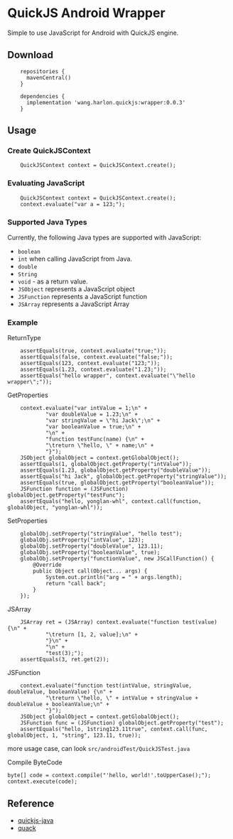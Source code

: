 # QuickJS Android Wrapper
Simple to use JavaScript for Android with QuickJS engine.

## Download

        repositories {
          mavenCentral()
        }
        
        dependencies {
          implementation 'wang.harlon.quickjs:wrapper:0.0.3'
        }

## Usage

### Create QuickJSContext

        QuickJSContext context = QuickJSContext.create();

### Evaluating JavaScript

        QuickJSContext context = QuickJSContext.create();
        context.evaluate("var a = 123;");

### Supported Java Types
Currently, the following Java types are supported with JavaScript:
- `boolean`
- `int` when calling JavaScript from Java.
- `double`
- `String`
- `void` - as a return value.
- `JSObject` represents a JavaScript object
- `JSFunction` represents a JavaScript function
- `JSArray` represents a JavaScript Array
                
### Example

ReturnType

        assertEquals(true, context.evaluate("true;"));
        assertEquals(false, context.evaluate("false;"));
        assertEquals(123, context.evaluate("123;"));
        assertEquals(1.23, context.evaluate("1.23;"));
        assertEquals("hello wrapper", context.evaluate("\"hello wrapper\";"));
            
GetProperties

        context.evaluate("var intValue = 1;\n" +
                "var doubleValue = 1.23;\n" +
                "var stringValue = \"hi Jack\";\n" +
                "var booleanValue = true;\n" +
                "\n" +
                "function testFunc(name) {\n" +
                "\treturn \"hello, \" + name;\n" +
                "}");
        JSObject globalObject = context.getGlobalObject();
        assertEquals(1, globalObject.getProperty("intValue"));
        assertEquals(1.23, globalObject.getProperty("doubleValue"));
        assertEquals("hi Jack", globalObject.getProperty("stringValue"));
        assertEquals(true, globalObject.getProperty("booleanValue"));
        JSFunction function = (JSFunction) globalObject.getProperty("testFunc");
        assertEquals("hello, yonglan-whl", context.call(function, globalObject, "yonglan-whl"));
                

SetProperties

        globalObj.setProperty("stringValue", "hello test");
        globalObj.setProperty("intValue", 123);
        globalObj.setProperty("doubleValue", 123.11);
        globalObj.setProperty("booleanValue", true);
        globalObj.setProperty("functionValue", new JSCallFunction() {
            @Override
            public Object call(Object... args) {
                System.out.println("arg = " + args.length);
                return "call back";
            }
        });

JSArray

        JSArray ret = (JSArray) context.evaluate("function test(value) {\n" +
                "\treturn [1, 2, value];\n" +
                "}\n" +
                "\n" +
                "test(3);");
        assertEquals(3, ret.get(2));

JSFunction
        
        context.evaluate("function test(intValue, stringValue, doubleValue, booleanValue) {\n" +
                "\treturn \"hello, \" + intValue + stringValue + doubleValue + booleanValue;\n" +
                "}");
        JSObject globalObject = context.getGlobalObject();
        JSFunction func = (JSFunction) globalObject.getProperty("test");
        assertEquals("hello, 1string123.11true", context.call(func, globalObject, 1, "string", 123.11, true));

more usage case, can look `src/androidTest/QuickJSTest.java`

Compile ByteCode

    byte[] code = context.compile("'hello, world!'.toUpperCase();");
    context.execute(code);


## Reference

- [quickjs-java](https://github.com/cashapp/quickjs-java)
- [quack](https://github.com/koush/quack)
                
   